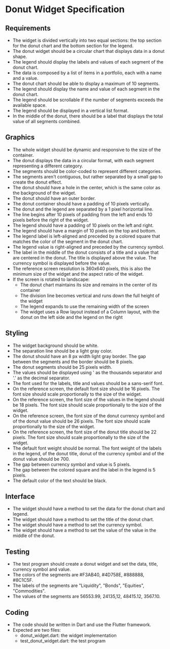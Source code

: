 # Donut Widget Specification

## Requirements

- The widget is divided vertically into two equal sections: the top section for the donut chart and the bottom section for the legend.
- The donut widget should be a circular chart that displays data in a donut shape.
- The legend should display the labels and values of each segment of the donut chart.
- The data is composed by a list of items in a portfolio, each with a name and a value.
- The donut chart should be able to display a maximum of 10 segments.
- The legend should display the name and value of each segment in the donut chart.
- The legend should be scrollable if the number of segments exceeds the available space.
- The legend should be displayed in a vertical list format.
- In the middle of the donut, there should be a label that displays the total value of all segments combined.

## Graphics
- The whole widget should be dynamic and responsive to the size of the container.
- The donut displays the data in a circular format, with each segment representing a different category.
- The segments should be color-coded to represent different categories.
- The segments aren't contiguous, but rather separated by a small gap to create the donut effect.
- The donut should have a hole in the center, which is the same color as the background of the widget.
- The donut should have an outer border.
- The donut container should have a padding of 10 pixels vertically.
- The donut and the legend are separated by a 1 pixel horizontal line. 
- The line begins after 10 pixels of padding from the left and ends 10 pixels before the right of the widget.
- The legend should have a padding of 10 pixels on the left and right.
- The legend should have a margin of 10 pixels on the top and bottom.
- The legend label is left-aligned and preceded by a colored square that matches the color of the segment in the donut chart.
- The legend value is right-aligned and preceded by the currency symbol.
- The label in the middle of the donut consists of a title and a value that are centered in the donut. The title is displayed above the value. The currency symbol is displayed before the value.
- The reference screen resolution is 360x640 pixels, this is also the minimum size of the widget and the aspect ratio of the widget.
- If the screen is rotated to landscape:
  - The donut chart maintains its size and remains in the center of its container
  - The division line becomes vertical and runs down the full height of the widget
  - The legend expands to use the remaining width of the screen
  - The widget uses a Row layout instead of a Column layout, with the donut on the left side and the legend on the right

## Styling

- The widget background should be white.
- The separation line should be a light gray color.
- The donut should have an 8 px width light gray border. The gap between the segments and the border should be 8 pixels.
- The donut segments should be 25 pixels width.
- The values should be displayed using ' as the thousands separator and '.' as the decimal separator.
- The font used for the labels, title and values should be a sans-serif font. 
- On the reference screen, the default font size should be 16 pixels. The font size should scale proportionally to the size of the widget.
- On the reference screen, the font size of the values in the legend should be 18 pixels. The font size should scale proportionally to the size of the widget.
- On the reference screen, the font size of the donut currency symbol and of the donut value should be 26 pixels. The font size should scale proportionally to the size of the widget.
- On the reference screen, the font size of the donut title should be 22 pixels. The font size should scale proportionally to the size of the widget.
- The default font weight should be normal. The font weight of the labels in the legend, of the donut title, donut of the currency symbol and of the donut value should be 700.
- The gap between currency symbol and value is 5 pixels.
- The gap between the colored square and the label in the legend is 5 pixels.
- The default color of the text should be black.

## Interface

- The widget should have a method to set the data for the donut chart and legend.
- The widget should have a method to set the title of the donut chart.
- The widget should have a method to set the currency symbol.
- The widget should have a method to set the value of the value in the middle of the donut.

## Testing

- The test program should create a donut widget and set the data, title, currency symbol and value.
- The colors of the segments are #F3AB40, #4D758E, #888888, #8C1C5F.
- The labels of the segments are "Liquidity", "Bonds", "Equities", "Commodities".
- The values of the segments are 56553.99, 24135,12, 48415.12, 3567.10.

## Coding

- The code should be written in Dart and use the Flutter framework.
- Expected are two files:
  - donut_widget.dart: the widget implementation
  - test_donut_widget.dart: the test program
